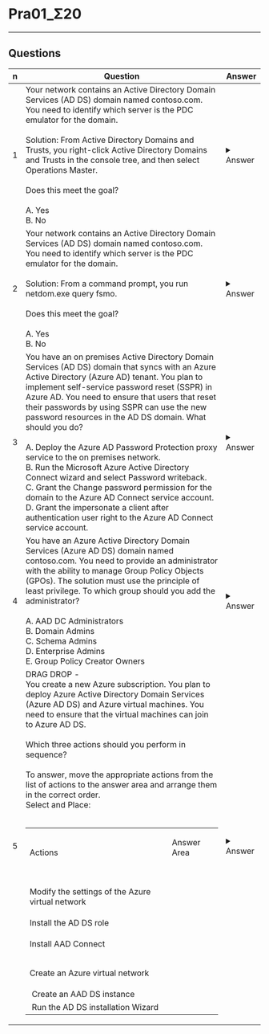 # Pra01_Σ20

---

## Questions
|n|Question|Answer|
|-|--------|------|
|1|Your network contains an Active Directory Domain Services (AD DS) domain named contoso.com. You need to identify which server is the PDC emulator for the domain.<br/><br/>Solution: From Active Directory Domains and Trusts, you right-click Active Directory Domains and Trusts in the console tree, and then select Operations Master.<br/><br/>Does this meet the goal?<br/><br/>A. Yes<br/> B. No|<details><summary>Answer</summary>No<br/><br/><img src="https://i.imgur.com/H5NbZhh.png"><img src="https://i.imgur.com/0WPomlj.png"></details>|
|2|Your network contains an Active Directory Domain Services (AD DS) domain named contoso.com. You need to identify which server is the PDC emulator for the domain.<br/><br/>Solution: From a command prompt, you run netdom.exe query fsmo.<br/><br/>Does this meet the goal?<br/><br/>A. Yes <br/>B. No|<details><summary>Answer</summary>true<br/><br/><img src="https://i.imgur.com/NA1Okz1.png"></details>|
|3|You have an on premises Active Directory Domain Services (AD DS) domain that syncs with an Azure Active Directory (Azure AD) tenant. You plan to implement self-service password reset (SSPR) in Azure AD. You need to ensure that users that reset their passwords by using SSPR can use the new password resources in the AD DS domain. What should you do? <br/><br/>A. Deploy the Azure AD Password Protection proxy service to the on premises network.<br/> B. Run the Microsoft Azure Active Directory Connect wizard and select Password writeback.<br/> C. Grant the Change password permission for the domain to the Azure AD Connect service account.<br/> D. Grant the impersonate a client after authentication user right to the Azure AD Connect service account.|<details><summary>Answer</summary>B. Run the Microsoft Azure Active Directory Connect wizard and select Password writeback<br/><br/>ref:<br/>https://docs.microsoft.com/en-us/azure/active-directory/authentication/tutorial-enable-sspr-writeback</details>|
|4|You have an Azure Active Directory Domain Services (Azure AD DS) domain named contoso.com. You need to provide an administrator with the ability to manage Group Policy Objects (GPOs). The solution must use the principle of least privilege. To which group should you add the administrator?<br/><br/> A. AAD DC Administrators <br/>B. Domain Admins<br/> C. Schema Admins<br/> D. Enterprise Admins<br/>E. Group Policy Creator Owners|<details><summary>Answer</summary>A. AAD DC Administrators<br/><br/>To administer Group Policy in a managed domain, you must be signed in to a user account that's a member of the AAD DC Administrators group.<br/>ref:<br/>https://learn.microsoft.com/en-us/entra/identity/domain-services/manage-group-policy</details>|
|5|DRAG DROP -<br/> You create a new Azure subscription. You plan to deploy Azure Active Directory Domain Services (Azure AD DS) and Azure virtual machines. You need to ensure that the virtual machines can join to Azure AD DS.<br/><br/>Which three actions should you perform in sequence?<br/><br/>To answer, move the appropriate actions from the list of actions to the answer area and arrange them in the correct order.<br/> Select and Place:<br/><br/><table> <tbody> <tr> <td>Actions</td> <td> <p class="p1">Answer Area</p> &nbsp;</td> </tr> <tr> <td> <p class="p1">Modify the settings of the Azure virtual network</p> </td> <td>&nbsp;</td> </tr> <tr> <td>Install the AD DS role</td> <td>&nbsp;</td> </tr> <tr> <td> <p class="p1">Install AAD Connect</p> </td> <td>&nbsp;</td> </tr> <tr> <td> <p class="p1">Create an Azure virtual network</p> </td> <td>&nbsp;</td> </tr> <tr> <td>&nbsp;Create an AAD DS instance</td> <td>&nbsp;</td> </tr> <tr> <td>&nbsp;Run the AD DS installation Wizard</td> <td>&nbsp;</td> </tr> </tbody> </table>|<details><summary>Answer</summary>1. Create an Azure virtual networ<br/>2. Create an AAD DS instance<br/>3. Modify the settings of the Azure virtual network<br/></details>|
